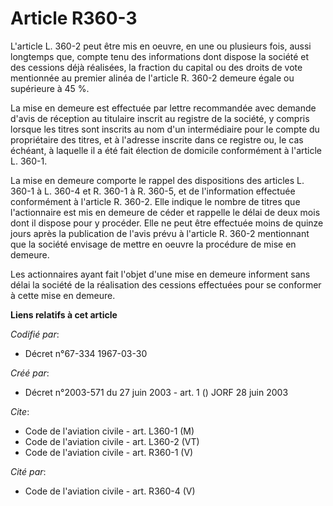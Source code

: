 # Article R360-3

L'article L. 360-2 peut être mis en oeuvre, en une ou plusieurs fois, aussi longtemps que, compte tenu des informations dont
dispose la société et des cessions déjà réalisées, la fraction du capital ou des droits de vote mentionnée au premier alinéa
de l'article R. 360-2 demeure égale ou supérieure à 45 %. 

La mise en demeure est effectuée par lettre recommandée avec demande d'avis de réception au titulaire inscrit au registre de
la société, y compris lorsque les titres sont inscrits au nom d'un intermédiaire pour le compte du propriétaire des titres,
et à l'adresse inscrite dans ce registre ou, le cas échéant, à laquelle il a été fait élection de domicile conformément à
l'article L. 360-1. 

La mise en demeure comporte le rappel des dispositions des articles L. 360-1 à L. 360-4 et R. 360-1 à R. 360-5, et de
l'information effectuée conformément à l'article R. 360-2. Elle indique le nombre de titres que l'actionnaire est mis en
demeure de céder et rappelle le délai de deux mois dont il dispose pour y procéder. Elle ne peut être effectuée moins de
quinze jours après la publication de l'avis prévu à l'article R. 360-2 mentionnant que la société envisage de mettre en
oeuvre la procédure de mise en demeure. 

Les actionnaires ayant fait l'objet d'une mise en demeure informent sans délai la société de la réalisation des cessions
effectuées pour se conformer à cette mise en demeure.

**Liens relatifs à cet article**

_Codifié par_:

  - Décret n°67-334 1967-03-30

_Créé par_:

  - Décret n°2003-571 du 27 juin 2003 - art. 1 () JORF 28 juin 2003

_Cite_:

  - Code de l'aviation civile - art. L360-1 (M)
  - Code de l'aviation civile - art. L360-2 (VT)
  - Code de l'aviation civile - art. R360-1 (V)

_Cité par_:

  - Code de l'aviation civile - art. R360-4 (V)
